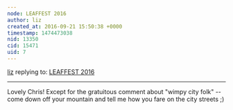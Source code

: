 ```yaml
---
node: LEAFFEST 2016
author: liz
created_at: 2016-09-21 15:50:38 +0000
timestamp: 1474473038
nid: 13350
cid: 15471
uid: 7
---
```




[liz](../profile/liz) replying to: [LEAFFEST 2016](../notes/cfastie/08-12-2016/leaffest-2016)

----
Lovely Chris! Except for the gratuitous comment about "wimpy city folk" -- come down off your mountain and tell me how you fare on the city streets ;)